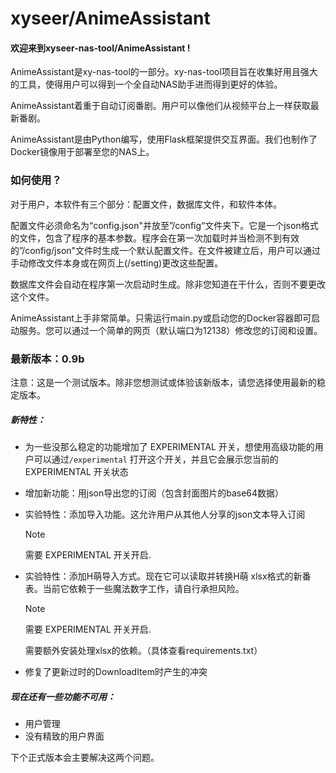 # xyseer/AnimeAssistant

#### 欢迎来到xyseer-nas-tool/AnimeAssistant !

AnimeAssistant是xy-nas-tool的一部分。xy-nas-tool项目旨在收集好用且强大的工具，使得用户可以得到一个全自动NAS助手进而得到更好的体验。

AnimeAssistant着重于自动订阅番剧。用户可以像他们从视频平台上一样获取最新番剧。

AnimeAssistant是由Python编写，使用Flask框架提供交互界面。我们也制作了Docker镜像用于部署至您的NAS上。

### 如何使用？

对于用户，本软件有三个部分：配置文件，数据库文件，和软件本体。

配置文件必须命名为“config.json"并放至”/config“文件夹下。它是一个json格式的文件，包含了程序的基本参数。程序会在第一次加载时并当检测不到有效的”/config/json"文件时生成一个默认配置文件。在文件被建立后，用户可以通过手动修改文件本身或在网页上(/setting)更改这些配置。

数据库文件会自动在程序第一次启动时生成。除非您知道在干什么，否则不要更改这个文件。

AnimeAssistant上手非常简单。只需运行main.py或启动您的Docker容器即可启动服务。您可以通过一个简单的网页（默认端口为12138）修改您的订阅和设置。



### 最新版本：0.9b

注意：这是一个测试版本。除非您想测试或体验该新版本，请您选择使用最新的稳定版本。

##### 新特性：

+ 为一些没那么稳定的功能增加了 EXPERIMENTAL 开关，想使用高级功能的用户可以通过`/experimental` 打开这个开关，并且它会展示您当前的 EXPERIMENTAL 开关状态

+ 增加新功能：用json导出您的订阅（包含封面图片的base64数据）

+ 实验特性：添加导入功能。这允许用户从其他人分享的json文本导入订阅

  > [!NOTE]
  >
  > 需要 EXPERIMENTAL 开关开启.

+ 实验特性：添加H萌导入方式。现在它可以读取并转换H萌 xlsx格式的新番表。当前它依赖于一些魔法数字工作，请自行承担风险。

  > [!NOTE]
  >
  > 需要 EXPERIMENTAL 开关开启.
  >
  > 需要额外安装处理xlsx的依赖。（具体查看requirements.txt）

- 修复了更新过时的DownloadItem时产生的冲突

##### 现在还有一些功能不可用：

+ 用户管理
+ 没有精致的用户界面

下个正式版本会主要解决这两个问题。

